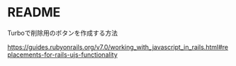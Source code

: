 # README

Turboで削除用のボタンを作成する方法

https://guides.rubyonrails.org/v7.0/working_with_javascript_in_rails.html#replacements-for-rails-ujs-functionality